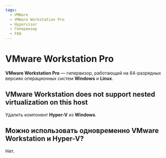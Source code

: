 ```yaml
---
tags:
  - VMWare
  - VMWare Workstation Pro
  - Hypervisor
  - Гипервизор
  - FAQ
---
```


# VMware Workstation Pro

**VMware Workstation Pro** — гипервизор, работающий на 64-разрядных версиях операционных систем **Windows** и **Linux**.

## VMware Workstation does not support nested virtualization on this host

Удалить компонент **Hyper-V** из **Windows**.

## Можно использовать одновременно VMware Workstation и Hyper-V?

Нет.
